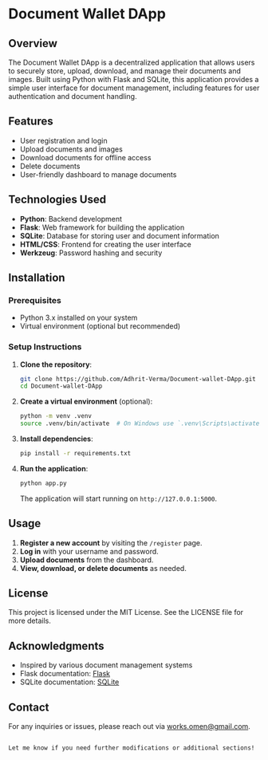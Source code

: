 # Document Wallet DApp

## Overview
The Document Wallet DApp is a decentralized application that allows users to securely store, upload, download, and manage their documents and images. Built using Python with Flask and SQLite, this application provides a simple user interface for document management, including features for user authentication and document handling.

## Features
- User registration and login
- Upload documents and images
- Download documents for offline access
- Delete documents
- User-friendly dashboard to manage documents

## Technologies Used
- **Python**: Backend development
- **Flask**: Web framework for building the application
- **SQLite**: Database for storing user and document information
- **HTML/CSS**: Frontend for creating the user interface
- **Werkzeug**: Password hashing and security

## Installation

### Prerequisites
- Python 3.x installed on your system
- Virtual environment (optional but recommended)

### Setup Instructions
1. **Clone the repository**:
   ```bash
   git clone https://github.com/Adhrit-Verma/Document-wallet-DApp.git
   cd Document-wallet-DApp
   ```

2. **Create a virtual environment** (optional):
   ```bash
   python -m venv .venv
   source .venv/bin/activate  # On Windows use `.venv\Scripts\activate`
   ```

3. **Install dependencies**:
   ```bash
   pip install -r requirements.txt
   ```

4. **Run the application**:
   ```bash
   python app.py
   ```
   The application will start running on `http://127.0.0.1:5000`.

## Usage
1. **Register a new account** by visiting the `/register` page.
2. **Log in** with your username and password.
3. **Upload documents** from the dashboard.
4. **View, download, or delete documents** as needed.

## License
This project is licensed under the MIT License. See the LICENSE file for more details.

## Acknowledgments
- Inspired by various document management systems
- Flask documentation: [Flask](https://flask.palletsprojects.com/)
- SQLite documentation: [SQLite](https://www.sqlite.org/docs.html)

## Contact
For any inquiries or issues, please reach out via [works.omen@gmail.com](mailto:works.omen@gmail.com).
```

Let me know if you need further modifications or additional sections!